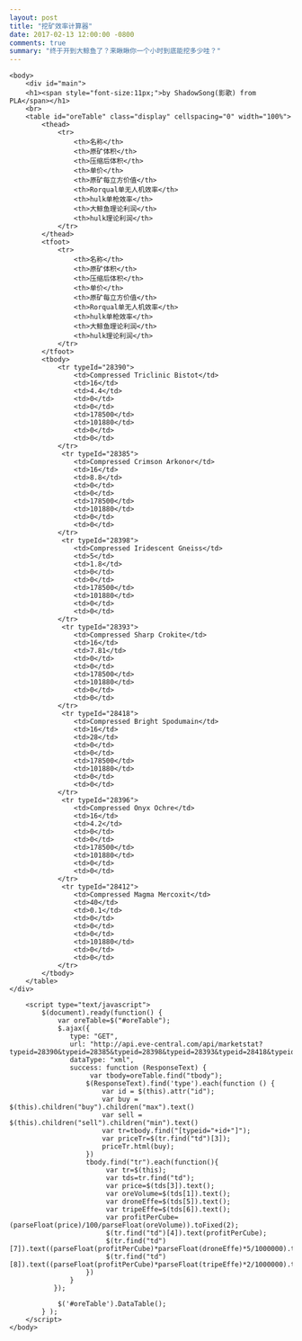 ```yaml
---
layout: post
title: "挖矿效率计算器"
date: 2017-02-13 12:00:00 -0800
comments: true
summary: "终于开到大鲸鱼了？来瞅瞅你一个小时到底能挖多少哇？"
---
```


<html>
	<head>
		<script src="http://cdn.bootcss.com/jquery/3.1.1/jquery.min.js"></script>
		<link rel="stylesheet" href="https://cdn.datatables.net/1.10.13/css/jquery.dataTables.min.css">
		<script src="https://cdn.datatables.net/1.10.13/js/jquery.dataTables.min.js"></script>
	</head>

	<body>
		<div id="main">
		<h1><span style="font-size:11px;">by ShadowSong(影歌) from PLA</span></h1>
		<br>
		<table id="oreTable" class="display" cellspacing="0" width="100%">
			<thead>
				<tr>
					<th>名称</th>
					<th>原矿体积</th>
					<th>压缩后体积</th>
					<th>单价</th>
					<th>原矿每立方价值</th>
					<th>Rorqual单无人机效率</th>
					<th>hulk单枪效率</th>
					<th>大鲸鱼理论利润</th>
					<th>hulk理论利润</th>
				</tr>
			</thead>
			<tfoot>
				<tr>
					<th>名称</th>
					<th>原矿体积</th>
					<th>压缩后体积</th>
					<th>单价</th>
					<th>原矿每立方价值</th>
					<th>Rorqual单无人机效率</th>
					<th>hulk单枪效率</th>
					<th>大鲸鱼理论利润</th>
					<th>hulk理论利润</th>
				</tr>
			</tfoot>
			<tbody>
				<tr typeId="28390">
					<td>Compressed Triclinic Bistot</td>
					<td>16</td>
					<td>4.4</td>
					<td>0</td>
					<td>0</td>
					<td>178500</td>
					<td>101880</td>
					<td>0</td>
					<td>0</td>
				</tr>
				 <tr typeId="28385">
					<td>Compressed Crimson Arkonor</td>
					<td>16</td>
					<td>8.8</td>
					<td>0</td>
					<td>0</td>
					<td>178500</td>
					<td>101880</td>
					<td>0</td>
					<td>0</td>
				</tr>
				 <tr typeId="28398">
					<td>Compressed Iridescent Gneiss</td>
					<td>5</td>
					<td>1.8</td>
					<td>0</td>
					<td>0</td>
					<td>178500</td>
					<td>101880</td>
					<td>0</td>
					<td>0</td>
				</tr>
				 <tr typeId="28393">
					<td>Compressed Sharp Crokite</td>
					<td>16</td>
					<td>7.81</td>
					<td>0</td>
					<td>0</td>
					<td>178500</td>
					<td>101880</td>
					<td>0</td>
					<td>0</td>
				</tr>
				 <tr typeId="28418">
					<td>Compressed Bright Spodumain</td>
					<td>16</td>
					<td>28</td>
					<td>0</td>
					<td>0</td>
					<td>178500</td>
					<td>101880</td>
					<td>0</td>
					<td>0</td>
				</tr>
				 <tr typeId="28396">
					<td>Compressed Onyx Ochre</td>
					<td>16</td>
					<td>4.2</td>
					<td>0</td>
					<td>0</td>
					<td>178500</td>
					<td>101880</td>
					<td>0</td>
					<td>0</td>
				</tr>
				 <tr typeId="28412">
					<td>Compressed Magma Mercoxit</td>
					<td>40</td>
					<td>0.1</td>
					<td>0</td>
					<td>0</td>
					<td>0</td>
					<td>101880</td>
					<td>0</td>
					<td>0</td>
				</tr>
			</tbody>
		</table>
	</div>

		<script type="text/javascript">
			$(document).ready(function() {
				var oreTable=$("#oreTable");
				$.ajax({  
                   type: "GET",  
                   url: "http://api.eve-central.com/api/marketstat?typeid=28390&typeid=28385&typeid=28398&typeid=28393&typeid=28418&typeid=28396&typeid=28412&usesystem=30000142",  
                   dataType: "xml",  
                   success: function (ResponseText) { 
						var tbody=oreTable.find("tbody");
                       $(ResponseText).find('type').each(function () {  
                           var id = $(this).attr("id");
                           var buy = $(this).children("buy").children("max").text()
                           var sell = $(this).children("sell").children("min").text()
						   var tr=tbody.find("[typeid="+id+"]");
						   var priceTr=$(tr.find("td")[3]);
						   priceTr.html(buy);
                       })
					   tbody.find("tr").each(function(){
							var tr=$(this);
							var tds=tr.find("td");
							var price=$(tds[3]).text();
							var oreVolume=$(tds[1]).text();
							var droneEffe=$(tds[5]).text();
							var tripeEffe=$(tds[6]).text();
							var profitPerCube=(parseFloat(price)/100/parseFloat(oreVolume)).toFixed(2);
							$(tr.find("td")[4]).text(profitPerCube);
							$(tr.find("td")[7]).text((parseFloat(profitPerCube)*parseFloat(droneEffe)*5/1000000).toFixed(2)+"M");
							$(tr.find("td")[8]).text((parseFloat(profitPerCube)*parseFloat(tripeEffe)*2/1000000).toFixed(2)+"M");
					   })
                   }  
               });  
			
				$('#oreTable').DataTable();
			} );
		</script>
	</body>
</html>

